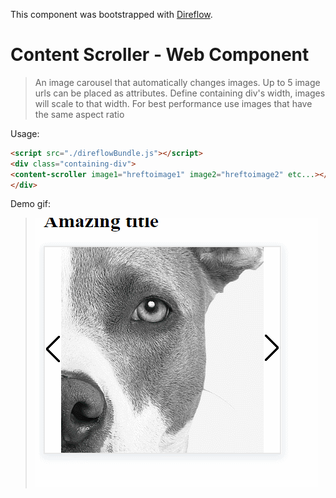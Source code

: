 This component was bootstrapped with [Direflow](https://direflow.io).

# Content Scroller - Web Component
> An image carousel that automatically changes images. Up to 5 image urls can be placed as attributes.
Define containing div's width, images will scale to that width. For best performance use images that have the same aspect ratio

Usage:

```html
<script src="./direflowBundle.js"></script>
<div class="containing-div">
<content-scroller image1="hreftoimage1" image2="hreftoimage2" etc...></content-scroller>
</div>
```
Demo gif:

> <img src="scroller_animation.gif"/>
